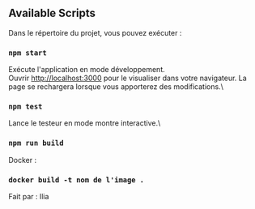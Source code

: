 ## Available Scripts

Dans le répertoire du projet, vous pouvez exécuter :

### `npm start`

Exécute l'application en mode développement.\
Ouvrir  [http://localhost:3000](http://localhost:3000) pour le visualiser dans votre navigateur.
La page se rechargera lorsque vous apporterez des modifications.\


### `npm test`

Lance le testeur en mode montre interactive.\

### `npm run build`

Docker : 

### `docker build -t nom de l'image .`


Fait par :
Ilia
